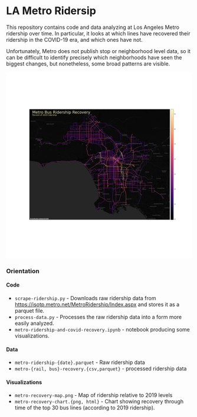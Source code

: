 # LA Metro Ridersip

This repository contains code and data analyzing at Los Angeles Metro ridership over time.
In particular, it looks at which lines have recovered their ridership in the COVID-19 era,
and which ones have not.

Unfortunately, Metro does not publish stop or neighborhood level data,
so it can be difficult to identify precisely which neighborhoods have seen the biggest changes,
but nonetheless, some broad patterns are visible.

![ridership-recovery-map](./metro-recovery-map.png)

### Orientation

#### Code

* `scrape-ridership.py` - Downloads raw ridership data from https://isotp.metro.net/MetroRidership/Index.aspx and stores it as a parquet file.
* `process-data.py` - Processes the raw ridership data into a form more easily analyzed.
* `metro-ridership-and-covid-recovery.ipynb` - notebook producing some visualizations.

#### Data

* `metro-ridership-{date}.parquet` - Raw ridership data
* `metro-{rail, bus}-recovery.{csv,parquet}` - processed ridership data


#### Visualizations

* `metro-recovery-map.png` - Map of ridership relative to 2019 levels
* `metro-recovery-chart.{png, html}` - Chart showing recovery through time of the top 30 bus lines (according to 2019 ridership).